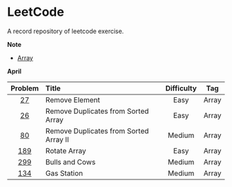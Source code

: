 # LeetCode
A record repository of leetcode exercise. 

**Note**  
* [Array](/Array/Note-for-Array.md)  

**April**

|Problem| Title | Difficulty | Tag |
| :------: | :------ | :------: | :------: | 
|[27](/Array/27.remove-element.cpp)|Remove Element |Easy|Array|
|[26](/Array/26.remove-duplicates-from-sorted-array.cpp)|Remove Duplicates from Sorted Array|Easy|Array|
|[80](/Array/80.remove-duplicates-from-sorted-array-ii.cpp)|Remove Duplicates from Sorted Array II|Medium|Array|
|[189](/Array/189.rotate-array.cpp)|Rotate Array|Easy|Array|
|[299](/Array/299.bulls-and-cows.cpp)|Bulls and Cows|Medium|Array|
|[134](/Array/134.gas-station.cpp)|Gas Station|Medium|Array|

